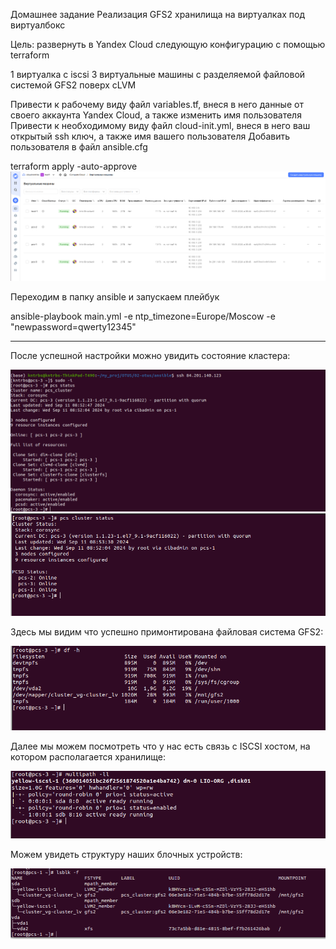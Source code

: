 Домашнее задание
Реализация GFS2 хранилища на виртуалках под виртуалбокс

Цель:
развернуть в Yandex Cloud следующую конфигурацию с помощью terraform

1 виртуалка с iscsi
3 виртуальные машины с разделяемой файловой системой GFS2 поверх cLVM


Привести к рабочему виду файл variables.tf, внеся в него данные от своего аккаунта Yandex Cloud, а также изменить имя пользователя
Привести к необходимому виду файл cloud-init.yml, внеся в него ваш открытый ssh ключ, а также имя вашего пользователя
Добавить пользователя в файл ansible.cfg

terraform apply -auto-approve
![07.png](screens/07.png)

Переходим в папку ansible  и запускаем плейбук

ansible-playbook main.yml -e ntp_timezone=Europe/Moscow -e "newpassword=qwerty12345"

------------------------------------------------------------------------
После успешной настройки можно увидить состояние кластера:

![01.png](screens/01.png)
![02.png](screens/02.png)

Здесь мы видим что успешно примонтирована файловая система GFS2:

![03.png](screens/03.png)

Далее мы можем посмотреть что у нас есть связь с ISCSI хостом, на котором располагается хранилище:

![04.png](screens/04.png)

Можем увидеть структуру наших блочных устройств:

![06.png](screens/06.png)
